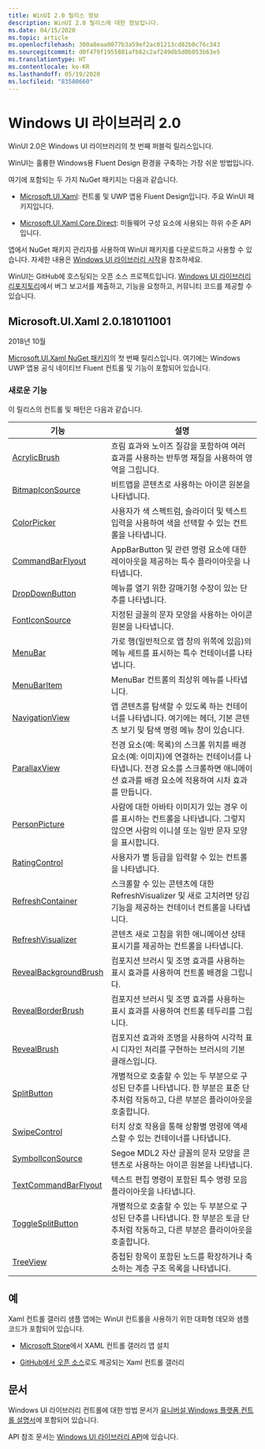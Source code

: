 ```yaml
---
title: WinUI 2.0 릴리스 정보
description: WinUI 2.0 릴리스에 대한 정보입니다.
ms.date: 04/15/2020
ms.topic: article
ms.openlocfilehash: 300a8eaa0077b3a59ef2ac01213cd82b0c76c343
ms.sourcegitcommit: d0f479f1955881afb62c2af249db5d0b053b63e5
ms.translationtype: HT
ms.contentlocale: ko-KR
ms.lasthandoff: 05/19/2020
ms.locfileid: "83580660"
---
```

# <a name="windows-ui-library-20"></a>Windows UI 라이브러리 2.0

WinUI 2.0은 Windows UI 라이브러리의 첫 번째 퍼블릭 릴리스입니다.

WinUI는 훌륭한 Windows용 Fluent Design 환경을 구축하는 가장 쉬운 방법입니다.

여기에 포함되는 두 가지 NuGet 패키지는 다음과 같습니다.

* [Microsoft.UI.Xaml](https://www.nuget.org/packages/Microsoft.UI.Xaml): 컨트롤 및 UWP 앱용 Fluent Design입니다. 주요 WinUI 패키지입니다.

* [Microsoft.UI.Xaml.Core.Direct](https://www.nuget.org/packages/Microsoft.UI.Xaml.Core.Direct): 미들웨어 구성 요소에 사용되는 하위 수준 API입니다.

앱에서 NuGet 패키지 관리자를 사용하여 WinUI 패키지를 다운로드하고 사용할 수 있습니다. 자세한 내용은 [Windows UI 라이브러리 시작](https://docs.microsoft.com/uwp/toolkits/winui/getting-started)을 참조하세요.

WinUI는 GitHub에 호스팅되는 오픈 소스 프로젝트입니다. [Windows UI 라이브러리 리포지토리](https://aka.ms/winui)에서 버그 보고서를 제출하고, 기능을 요청하고, 커뮤니티 코드를 제공할 수 있습니다.

## <a name="microsoftuixaml-20181011001"></a>Microsoft.UI.Xaml 2.0.181011001

2018년 10월

[Microsoft.UI.Xaml NuGet 패키지](https://www.nuget.org/packages/Microsoft.UI.Xaml)의 첫 번째 릴리스입니다. 여기에는 Windows UWP 앱용 공식 네이티브 Fluent 컨트롤 및 기능이 포함되어 있습니다.

### <a name="new-features"></a>새로운 기능

이 릴리스의 컨트롤 및 패턴은 다음과 같습니다.

| 기능 | 설명 |
| --- | --- |
|[AcrylicBrush]( https://docs.microsoft.com/uwp/api/microsoft.ui.xaml.media.acrylicbrush)| 흐림 효과와 노이즈 질감을 포함하여 여러 효과를 사용하는 반투명 재질을 사용하여 영역을 그립니다.|
|[BitmapIconSource]( https://docs.microsoft.com/uwp/api/microsoft.ui.xaml.controls.bitmapiconsource)| 비트맵을 콘텐츠로 사용하는 아이콘 원본을 나타냅니다.|
|[ColorPicker]( https://docs.microsoft.com/uwp/api/microsoft.ui.xaml.controls.colorpicker)| 사용자가 색 스펙트럼, 슬라이더 및 텍스트 입력을 사용하여 색을 선택할 수 있는 컨트롤을 나타냅니다.|
|[CommandBarFlyout](https://docs.microsoft.com/uwp/api/microsoft.ui.xaml.controls.commandbarflyout)|AppBarButton 및 관련 명령 요소에 대한 레이아웃을 제공하는 특수 플라이아웃을 나타냅니다.|
|[DropDownButton](https://docs.microsoft.com/uwp/api/microsoft.ui.xaml.controls.dropdownbutton)|메뉴를 열기 위한 갈매기형 수장이 있는 단추를 나타냅니다.|
|[FontIconSource ](https://docs.microsoft.com/uwp/api/microsoft.ui.xaml.controls.fonticonsource)|지정된 글꼴의 문자 모양을 사용하는 아이콘 원본을 나타냅니다.|
|[MenuBar](https://docs.microsoft.com/uwp/api/microsoft.ui.xaml.controls.menubar)|가로 행(일반적으로 앱 창의 위쪽에 있음)의 메뉴 세트를 표시하는 특수 컨테이너를 나타냅니다.|
|[MenuBarItem](https://docs.microsoft.com/uwp/api/microsoft.ui.xaml.controls.menubaritem)|MenuBar 컨트롤의 최상위 메뉴를 나타냅니다.|
|[NavigationView](https://docs.microsoft.com/uwp/api/microsoft.ui.xaml.controls.navigationview)|앱 콘텐츠를 탐색할 수 있도록 하는 컨테이너를 나타냅니다. 여기에는 헤더, 기본 콘텐츠 보기 및 탐색 명령 메뉴 창이 있습니다.|
|[ParallaxView](https://docs.microsoft.com/uwp/api/microsoft.ui.xaml.controls.parallaxview)|전경 요소(예: 목록)의 스크롤 위치를 배경 요소(예: 이미지)에 연결하는 컨테이너를 나타냅니다. 전경 요소를 스크롤하면 애니메이션 효과를 배경 요소에 적용하여 시차 효과를 만듭니다.|
|[PersonPicture](https://docs.microsoft.com/uwp/api/microsoft.ui.xaml.controls.personpicture)|사람에 대한 아바타 이미지가 있는 경우 이를 표시하는 컨트롤을 나타냅니다. 그렇지 않으면 사람의 이니셜 또는 일반 문자 모양을 표시합니다.|
|[RatingControl](https://docs.microsoft.com/uwp/api/microsoft.ui.xaml.controls.ratingcontrol)|사용자가 별 등급을 입력할 수 있는 컨트롤을 나타냅니다.|
|[RefreshContainer](https://docs.microsoft.com/uwp/api/microsoft.ui.xaml.controls.refreshcontainer)|스크롤할 수 있는 콘텐츠에 대한 RefreshVisualizer 및 새로 고치려면 당김 기능을 제공하는 컨테이너 컨트롤을 나타냅니다.|
|[RefreshVisualizer](https://docs.microsoft.com/uwp/api/microsoft.ui.xaml.controls.refreshvisualizer)|콘텐츠 새로 고침을 위한 애니메이션 상태 표시기를 제공하는 컨트롤을 나타냅니다.|
|[RevealBackgroundBrush](https://docs.microsoft.com/uwp/api/microsoft.ui.xaml.media.revealbackgroundbrush)|컴포지션 브러시 및 조명 효과를 사용하는 표시 효과를 사용하여 컨트롤 배경을 그립니다.|
|[RevealBorderBrush](https://docs.microsoft.com/uwp/api/microsoft.ui.xaml.media.revealborderbrush)|컴포지션 브러시 및 조명 효과를 사용하는 표시 효과를 사용하여 컨트롤 테두리를 그립니다.|
|[RevealBrush](https://docs.microsoft.com/uwp/api/microsoft.ui.xaml.media.revealbrush)|컴포지션 효과와 조명을 사용하여 시각적 표시 디자인 처리를 구현하는 브러시의 기본 클래스입니다.|
|[SplitButton](https://docs.microsoft.com/uwp/api/microsoft.ui.xaml.controls.splitbutton)|개별적으로 호출할 수 있는 두 부분으로 구성된 단추를 나타냅니다. 한 부분은 표준 단추처럼 작동하고, 다른 부분은 플라이아웃을 호출합니다.|
|[SwipeControl](https://docs.microsoft.com/uwp/api/microsoft.ui.xaml.controls.swipecontrol)|터치 상호 작용을 통해 상황별 명령에 액세스할 수 있는 컨테이너를 나타냅니다.|
|[SymbolIconSource](https://docs.microsoft.com/uwp/api/microsoft.ui.xaml.controls.symboliconsource)|Segoe MDL2 자산 글꼴의 문자 모양을 콘텐츠로 사용하는 아이콘 원본을 나타냅니다.|
|[TextCommandBarFlyout](https://docs.microsoft.com/uwp/api/microsoft.ui.xaml.controls.textcommandbarflyout)|텍스트 편집 명령이 포함된 특수 명령 모음 플라이아웃을 나타냅니다.|
|[ToggleSplitButton](https://docs.microsoft.com/uwp/api/microsoft.ui.xaml.controls.togglesplitbutton)|개별적으로 호출할 수 있는 두 부분으로 구성된 단추를 나타냅니다. 한 부분은 토글 단추처럼 작동하고, 다른 부분은 플라이아웃을 호출합니다.|
|[TreeView](https://docs.microsoft.com/uwp/api/microsoft.ui.xaml.controls.treeview)|중첩된 항목이 포함된 노드를 확장하거나 축소하는 계층 구조 목록을 나타냅니다.|

## <a name="examples"></a>예

Xaml 컨트롤 갤러리 샘플 앱에는 WinUI 컨트롤을 사용하기 위한 대화형 데모와 샘플 코드가 포함되어 있습니다.

* [Microsoft Store](
https://www.microsoft.com/p/xaml-controls-gallery/9msvh128x2zt)에서 XAML 컨트롤 갤러리 앱 설치

* [GitHub에서 오픈 소스](
https://github.com/Microsoft/Xaml-Controls-Gallery)로도 제공되는 Xaml 컨트롤 갤러리

## <a name="documentation"></a>문서

Windows UI 라이브러리 컨트롤에 대한 방법 문서가 [유니버설 Windows 플랫폼 컨트롤 설명서](/windows/uwp/design/controls-and-patterns/)에 포함되어 있습니다.

API 참조 문서는 [Windows UI 라이브러리 API](/uwp/api/overview/winui/)에 있습니다.
